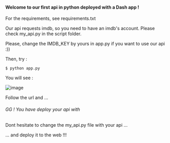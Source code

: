 #### Welcome to our first api in python deployed with a Dash app !

For the requirements, see requirements.txt

Our api requests imdb, so you need to have an imdb's account. Please check my_api.py in the script folder.

Please, change the IMDB_KEY by yours in app.py if you want to use our api :))

Then, try :
```
$ python app.py
```

You will see :

![image](https://user-images.githubusercontent.com/119404054/205507975-9faa8965-ec58-41e5-a186-ff17bb1ad20b.png)

Follow the url and ...

###### GG ! You have deploy your api with 


Dont hesitate to change the my_api.py file with your api ...

... and deploy it to the web !!!
